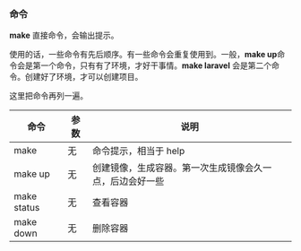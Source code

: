 ### 命令

**make** 直接命令，会输出提示。

使用的话，一些命令有先后顺序。有一些命令会重复使用到。一般，**make up**命令会是第一个命令，只有有了环境，才好干事情。**make laravel** 会是第二个命令。创建好了环境，才可以创建项目。

这里把命令再列一遍。

|命令|参数|说明|
|--|--|--|
|make|无|命令提示，相当于 help|
|make up|无|创建镜像，生成容器。第一次生成镜像会久一点，后边会好一些|
|make status|无|查看容器|
|make down|无|删除容器|